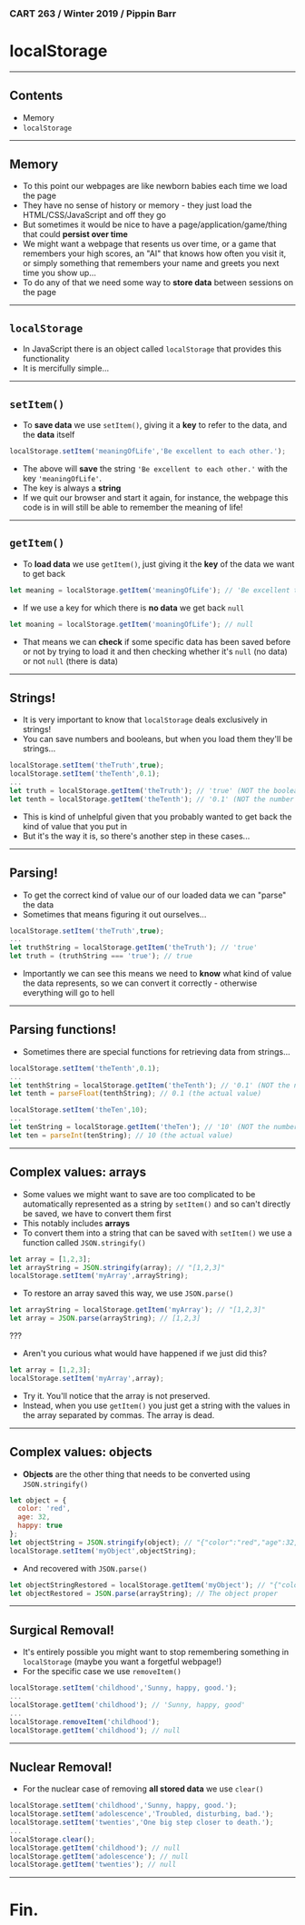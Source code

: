 ### CART 263 / Winter 2019 / Pippin Barr

# localStorage

---

## Contents

- Memory
- `localStorage`

---

## Memory

- To this point our webpages are like newborn babies each time we load the page
- They have no sense of history or memory - they just load the HTML/CSS/JavaScript and off they go
- But sometimes it would be nice to have a page/application/game/thing that could __persist over time__
- We might want a webpage that resents us over time, or a game that remembers your high scores, an "AI" that knows how often you visit it, or simply something that remembers your name and greets you next time you show up...
- To do any of that we need some way to __store data__ between sessions on the page

---

## `localStorage`

- In JavaScript there is an object called `localStorage` that provides this functionality
- It is mercifully simple...

---

## `setItem()`

- To __save data__ we use `setItem()`, giving it a __key__ to refer to the data, and the __data__ itself

```javascript
localStorage.setItem('meaningOfLife','Be excellent to each other.');
```

- The above will __save__ the string `'Be excellent to each other.'` with the key `'meaningOfLife'`.
- The key is always a __string__
- If we quit our browser and start it again, for instance, the webpage this code is in will still be able to remember the meaning of life!

---

## `getItem()`

- To __load data__ we use `getItem()`, just giving it the __key__ of the data we want to get back

```javascript
let meaning = localStorage.getItem('meaningOfLife'); // 'Be excellent to each other'
```

- If we use a key for which there is __no data__ we get back `null`

```javascript
let moaning = localStorage.getItem('moaningOfLife'); // null
```

- That means we can __check__ if some specific data has been saved before or not by trying to load it and then checking whether it's `null` (no data) or not `null` (there is data)

---

## Strings!

- It is very important to know that `localStorage` deals exclusively in strings!
- You can save numbers and booleans, but when you load them they'll be strings...

```javascript
localStorage.setItem('theTruth',true);
localStorage.setItem('theTenth',0.1);
...
let truth = localStorage.getItem('theTruth'); // 'true' (NOT the boolean value true)
let tenth = localStorage.getItem('theTenth'); // '0.1' (NOT the number 0.1)
```

- This is kind of unhelpful given that you probably wanted to get back the kind of value that you put in
- But it's the way it is, so there's another step in these cases...

---

## Parsing!

- To get the correct kind of value our of our loaded data we can "parse" the data
- Sometimes that means figuring it out ourselves...

```javascript
localStorage.setItem('theTruth',true);
...
let truthString = localStorage.getItem('theTruth'); // 'true'
let truth = (truthString === 'true'); // true
```

- Importantly we can see this means we need to __know__ what kind of value the data represents, so we can convert it correctly - otherwise everything will go to hell

---

## Parsing functions!

- Sometimes there are special functions for retrieving data from strings...

```javascript
localStorage.setItem('theTenth',0.1);
...
let tenthString = localStorage.getItem('theTenth'); // '0.1' (NOT the number 0.1)
let tenth = parseFloat(tenthString); // 0.1 (the actual value)
```

```javascript
localStorage.setItem('theTen',10);
...
let tenString = localStorage.getItem('theTen'); // '10' (NOT the number 10)
let ten = parseInt(tenString); // 10 (the actual value)
```
---

## Complex values: arrays

- Some values we might want to save are too complicated to be automatically represented as a string by `setItem()` and so can't directly be saved, we have to convert them first
- This notably includes __arrays__
- To convert them into a string that can be saved with `setItem()` we use a function called `JSON.stringify()`

```javascript
let array = [1,2,3];
let arrayString = JSON.stringify(array); // "[1,2,3]"
localStorage.setItem('myArray',arrayString);
```

- To restore an array saved this way, we use `JSON.parse()`

```javascript
let arrayString = localStorage.getItem('myArray'); // "[1,2,3]"
let array = JSON.parse(arrayString); // [1,2,3]
```

???

- Aren't you curious what would have happened if we just did this?

```javascript
let array = [1,2,3];
localStorage.setItem('myArray',array);
```

- Try it. You'll notice that the array is not preserved.
- Instead, when you use `getItem()` you just get a string with the values in the array separated by commas. The array is dead.

---

## Complex values: objects

- __Objects__  are the other thing that needs to be converted using `JSON.stringify()`

```javascript
let object = {
  color: 'red',
  age: 32,
  happy: true
};
let objectString = JSON.stringify(object); // "{"color":"red","age":32,"happy":true}"
localStorage.setItem('myObject',objectString);
```

-  And recovered with `JSON.parse()`

```javascript
let objectStringRestored = localStorage.getItem('myObject'); // "{"color":"red","age":32,"happy":true}"
let objectRestored = JSON.parse(arrayString); // The object proper
```

---

## Surgical Removal!

- It's entirely possible you might want to stop remembering something in `localStorage` (maybe you want a forgetful webpage!)
- For the specific case we use `removeItem()`

```javascript
localStorage.setItem('childhood','Sunny, happy, good.');
...
localStorage.getItem('childhood'); // 'Sunny, happy, good'
...
localStorage.removeItem('childhood');
localStorage.getItem('childhood'); // null
```

---

## Nuclear Removal!

- For the nuclear case of removing __all stored data__ we use `clear()`

```javascript
localStorage.setItem('childhood','Sunny, happy, good.');
localStorage.setItem('adolescence','Troubled, disturbing, bad.');
localStorage.setItem('twenties','One big step closer to death.');
...
localStorage.clear();
localStorage.getItem('childhood'); // null
localStorage.getItem('adolescence'); // null
localStorage.getItem('twenties'); // null
```

---

# Fin.
